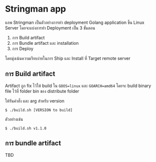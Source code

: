 # Stringman app
แอพ Stringman เป็นตัวอย่างการทำ deployment Golang application ขึ้น Linux Server โดยจะแบ่งการทำ Deployment เป็น 3 ขั้นตอน

1. การ Build artifact
2. การ Bundle artifact และ installation
3. การ Deploy

โดยมุ่งเน้นความเรียบง่ายในการ Ship และ Install ที่ Target remote server

## การ Build artifact
Artifact ถูก fix ไว้ให้ build ใน `GOOS=linux` และ `GOARCH=amd64` โดยจะ build binary file ไว้ที่ folder bin ของ distribute folder

ให้รันคำสั่ง และ arg สำหรับ version
```
$ ./build.sh [VERSION to build]
```
ตัวอย่างเช่น
```
$ ./build.sh v1.1.0
```

## การ bundle artifact
TBD



